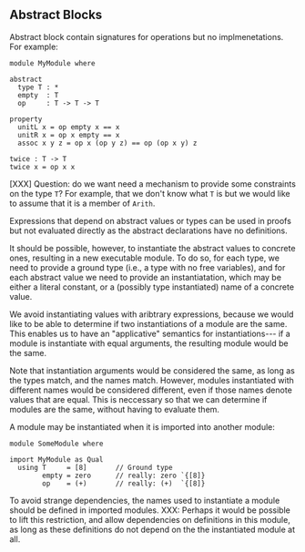 Abstract Blocks
---------------

Abstract block contain signatures for operations but no implmenetations.
For example:

    module MyModule where

    abstract
      type T : *
      empty  : T
      op     : T -> T -> T

    property
      unitL x = op empty x == x
      unitR x = op x empty == x
      assoc x y z = op x (op y z) == op (op x y) z

    twice : T -> T
    twice x = op x x

[XXX] Question: do we want need a mechanism to provide some constraints
on the type `T`?  For example, that we don't know what `T` is but we
would like to assume that it is a member of `Arith`.

Expressions that depend on abstract values or types can be used in proofs
but not evaluated directly as the abstract declarations have no definitions.

It should be possible, however, to instantiate the abstract values to concrete
ones, resulting in a new executable module.  To do so, for each type, we
need to provide a ground type (i.e., a type with no free variables),
and for each abstract value we need to provide an instantiatation, which
may be either a literal constant, or a (possibly type instantiated) name of
a concrete value.

We avoid instantiating values with aribtrary expressions, because we would
like to be able to determine if two instantiations of a module are the same.
This enables us to have an "applicative" semantics for instantiations---
if a module is instantiate with equal arguments, the resulting module
would be the same.

Note that instantiation arguments would be considered the same, as long
as the types match, and the names match.  However, modules instantiated
with different names would be considered different, even if those names
denote values that are equal.  This is neccessary so that we can determine
if modules are the same, without having to evaluate them.


A module may be instantiated when it is imported into another module:

    module SomeModule where

    import MyModule as Qual
      using T     = [8]       // Ground type
            empty = zero      // really: zero `{[8]}
            op    = (+)       // really: (+)  `{[8]}

To avoid strange dependencies, the names used to instantiate a module
should be defined in imported modules. XXX: Perhaps it would be possible
to lift this restriction, and allow dependencies on definitions in this
module, as long as these definitions do not depend on the the instantiated
module at all.















